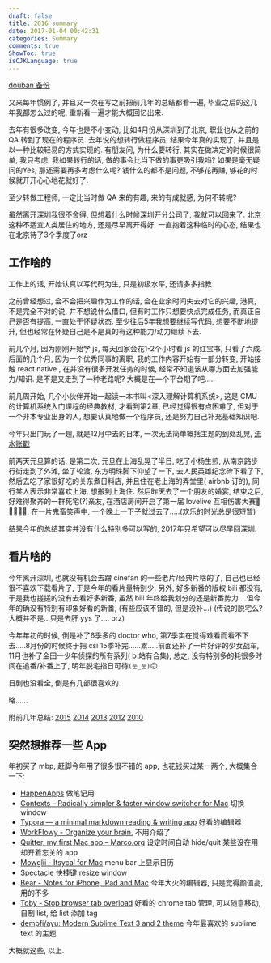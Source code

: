 ```yaml
---
draft: false
title: 2016 summary
date: 2017-01-04 00:42:31
categories: Summary
comments: true
ShowToc: true
isCJKLanguage: true
---
```


[douban 备份](https://www.douban.com/note/600437210/)

又来每年惯例了, 并且又一次在写之前把前几年的总结都看一遍, 毕业之后的这几年我都怎么过的呢, 重新看一遍才能大概回忆出来.

去年有很多改变, 今年也是不小变动, 比如4月份从深圳到了北京, 职业也从之前的 QA 转到了现在的程序员. 去年说的想转行做程序员, 结果今年真的实现了, 并且是以一种比较轻易的方式实现的. 有朋友问, 为什么要转行, 其实在做决定的时候很简单, 我只考虑, 我如果转行的话, 做的事会比当下做的事更吸引我吗? 如果是毫无疑问的Yes, 那还需要再多考虑什么呢? 钱什么的都不是问题, 不够花再赚, 够花的时候就开开心心地花就好了.

至少转做工程师, 一定比当时做 QA 来的有趣, 来的有成就感, 为何不转呢?

虽然离开深圳我很不舍得, 但想着什么时候深圳开分公司了, 我就可以回来了. 北京这种不适宜人类居住的地方, 还是尽早离开得好. 一直抱着这种临时的心态, 结果也在北京待了3个季度了orz

## 工作啥的

工作上的话, 开始认真以写代码为生, 只是初级水平, 还请多多指教.

之前曾经想过, 会不会把兴趣作为工作的话, 会在业余时间失去对它的兴趣, 港真, 不是完全不对的说, 并不想说什么借口, 但有时工作只想要快点完成任务, 而真正自己是否有提高, 一直处于怀疑状态. 至少往后5年我想要继续写代码, 想要不断地提升, 但也经常在怀疑自己是不是真的有这种能力/动力继续下去.

前几个月, 因为刚刚开始学 js, 每天回家会花1-2个小时看 js 的红宝书, 只看了六成. 后面的几个月, 因为一个优秀同事的离职, 我的工作内容开始有一部分转变, 开始接触 react native , 在并没有很多开发任务的时候, 经常不知道该从哪方面去加强能力/知识. 是不是又走到了一种老路呢? 大概是在一个平台期了吧.....

前几周开始, 几个小伙伴开始一起读一本书叫<深入理解计算机系统>, 这是 CMU 的计算机系统入门课程的经典教材, 才看到第2章, 已经觉得很有点困难了, 但对于一个非本专业出身的人, 想要认真地做一个程序员, 还是努力自己补充基础知识吧.

今年只出门玩了一趟, 就是12月中去的日本, 一次无法简单概括主题的到处乱晃, [流水账戳](https://www.douban.com/note/598705001/)

前两天元旦算的话, 是第二次, 元旦在上海乱晃了半日, 吃了小杨生煎, 从南京路步行街走到了外滩, 坐了轮渡, 东方明珠脚下仰望了一下, 去人民英雄纪念碑下看了下, 然后去吃了家很好吃的关东煮日料店, 并且住在老上海的弄堂里( airbnb 订的), 同行某人表示非常喜欢上海, 想搬到上海住. 然后昨天去了一个朋友的婚宴, 结束之后, 好难得聚齐的一群死宅(?)亲友, 在酒店房间开启了第一届 lovelive 互相伤害大赛🌚🌝🌚🌝😂, 在一片鬼畜笑声中, 一个晚上一下子就过去了.....(欢乐的时光总是很短暂)

结果今年的总结其实并没有什么特别多可以写的, 2017年只希望可以尽早回深圳.

## 看片啥的

今年离开深圳, 也就没有机会去蹭 cinefan 的一些老片/经典片啥的了, 自己也已经很不喜欢下载看片了, 于是今年的看片量特别少. 另外, 好多新番的版权 bili 都没有, 于是我也搓搓的没有去看好多新番, 虽然 bili 年终给我划分的还是新番势力....但今年的确没有特别有印象好看的新番, (有些应该不错的, 但是没补...) (传说的脱宅么? 大概并不是...只是去肝 yys 了.... orz)

今年年初的时候, 倒是补了6季多的 doctor who, 第7季实在觉得难看而看不下去.....8月份的时候终于把 csi 15季补完......累.....前面还补了一片好评的少女战车, 11月也补了金田一少年侦探的所有系列( b 站有合集), 总之, 没有特别多的耗很多时间在追番/补番上了, 明年脱宅指日可待`(눈_눈)`🙃

日剧也没看全, 倒是有几部很喜欢的.

略......

附前几年总结: [2015](https://www.douban.com/note/532445213/) [2014](https://www.douban.com/note/475347560/) [2013](https://www.douban.com/note/329611675/) [2012](https://www.douban.com/note/255202347/) [2010](https://www.douban.com/note/125442027/)

## 突然想推荐一些 App

年初买了 mbp, 赶脚今年用了很多很不错的 app, 也花钱买过某一两个, 大概集合一下:

* [HappenApps](http://happenapps.com/#quiver) 做笔记用
* [Contexts – Radically simpler & faster window switcher for Mac](https://contexts.co/) 切换window
* [Typora — a minimal markdown reading & writing app](https://typora.io/) 好看的编辑器
* [WorkFlowy - Organize your brain.](https://workflowy.com/) 不用介绍了
* [Quitter, my first Mac app – Marco.org](https://marco.org/2016/05/02/quitter) 设定时间自动 hide/quit 某些没在用却开着忘关的 app
* [Mowglii - Itsycal for Mac](https://www.mowglii.com/itsycal/) menu bar 上显示日历
* [Spectacle](https://www.spectacleapp.com/) 快捷键 resize window
* [Bear - Notes for iPhone, iPad and Mac](http://www.bear-writer.com/) 今年大火的编辑器, 只是觉得颜值高, 用的不多
* [Toby - Stop browser tab overload](https://www.gettoby.com/) 好看的 chrome tab 管理, 可以随意移动, 自制 list, 给 list 添加 tag
* [dempfi/ayu: Modern Sublime Text 3 and 2 theme](https://github.com/dempfi/ayu) 今年最喜欢的 sublime text 的主题

大概就这些, 以上.
